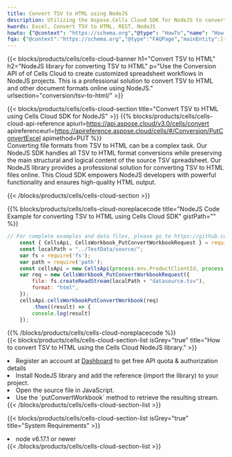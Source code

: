 ```yaml
---
title: Convert TSV to HTML using NodeJS 
description: Utilizing the Aspose.Cells Cloud SDK for NodeJS to convert a TSV format file to a HTML format file. 
kwords: Excel, Convert TSV to HTML, REST, NodeJS
howto: {"@context": "https://schema.org","@type": "HowTo","name": "How to convert TSV to HTML using the Cells Cloud NodeJS library.","description": "How to convert TSV to HTML using the Cells Cloud NodeJS library.","image": {"@type": "ImageObject"},"url": "/nodejs/conversion/tsv-to-html/","step": [{ "@type": "HowToStep","name": "How to convert TSV to HTML using the Cells Cloud NodeJS library. step 1", "image": {"@type": "ImageObject",},"url": "/nodejs/conversion/tsv-to-html/","text": "Register an account at <a href='https://dashboard.aspose.cloud/'>Dashboard</a> to get free API quota & authorization details",},{ "@type": "HowToStep","name": "How to convert TSV to HTML using the Cells Cloud NodeJS library. step 1", "image": {"@type": "ImageObject",},"url": "/nodejs/conversion/tsv-to-html/","text": "Install NodeJS library and add the reference (import the library) to your project.",},{ "@type": "HowToStep","name": "How to convert TSV to HTML using the Cells Cloud NodeJS library. step 1", "image": {"@type": "ImageObject",},"url": "/nodejs/conversion/tsv-to-html/","text": "Open the source file in JavaScript.",},{ "@type": "HowToStep","name": "How to convert TSV to HTML using the Cells Cloud NodeJS library. step 1", "image": {"@type": "ImageObject",},"url": "/nodejs/conversion/tsv-to-html/","text": "Use the `putConvertWorkbook` method to retrieve the resulting stream.",}, ],"supply": {"@type": "HowToSupply","name": "document"},"tool": [{"@type": "HowToTool","name": "Visual Studio, Visual Studio Code, WebStorm"},{"@type": "HowToTool","name": "Aspose Cells"}],"totalTime": "PT6M"}
fqa: {"@context":"https://schema.org","@type":"FAQPage","mainEntity":[{"@type":"Question","name":"Why convert file formats in C# using REST API?","acceptedAnswer":{"@type":"Answer","text":"Documents are encoded in many ways, and some files may be incompatible with the software you use. To open and read such files, just convert them to appropriate file formats.<br/><ol><li>Install .NET SDK and add the reference (import the library) to your project.</li><li>Open the source file in C# using REST API.</li><li>Call the PutConvertWorkbookRequest() method, passing an output filename with required extension.</li><li>Get the result of conversion as a separate file.</li></ol>"}},{"@type":"Question","name":"What file formats can I convert with your C# library?","acceptedAnswer":{"@type":"Answer","text":"We support a variety of file formats for conversion using .NET library, including XLSX, Excel, xls , PDF, CSV, HTML, Markdown, XML, PNG, JPG, TIFF, Json, TXT and many more."}},{"@type":"Question","name":"What is the maximum allowed file size for conversion using this .NET library?","acceptedAnswer":{"@type":"Answer","text":"There are no file size limits for format conversions using .NET library."}}]}
---
```



{{< blocks/products/cells/cells-cloud-banner h1="Convert TSV to HTML" h2="NodeJS library for converting TSV to HTML" p="Use the Conversion API of of Cells Cloud to create customized spreadsheet workflows in NodeJS projects. This is a professional solution to convert TSV to HTML and other document formats online using NodeJS." urlsection="conversion/tsv-to-html/" >}}

{{< blocks/products/cells/cells-cloud-section  title="Convert TSV to HTML using Cells Cloud SDK for NodeJS" >}}
{{% blocks/products/cells/cells-cloud-api-reference  apiurl=https://api.aspose.cloud/v3.0/cells/convert  apireferenceurl=https://apireference.aspose.cloud/cells/#/Conversion/PutConvertExcel  apimethod=PUT %}}
<br/>
Converting file formats from TSV to HTML can be a complex task. Our NodeJS SDK handles all TSV to HTML format conversions while preserving the main structural and logical content of the source TSV spreadsheet. Our NodeJS library provides a professional solution for converting TSV to HTML files online. This Cloud SDK empowers NodeJS developers with powerful functionality and ensures high-quality HTML output.

{{< /blocks/products/cells/cells-cloud-section >}}

{{% blocks/products/cells/cells-cloud-noreplacecode title="NodeJS Code Example for converting TSV to HTML using Cells Cloud SDK" gistPath="" %}}
 
```js
// For complete examples and data files, please go to https://github.com/aspose-cells-cloud/aspose-cells-cloud-node/
    const { CellsApi, CellsWorkbook_PutConvertWorkbookRequest } = require("asposecellscloud");
    const localPath = "../TestData/source/";
    var fs = require('fs');
    var path = require('path');
    const cellsApi = new CellsApi(process.env.ProductClientId, process.env.ProductClientSecret);
    var req = new CellsWorkbook_PutConvertWorkbookRequest({
        file: fs.createReadStream(localPath + "datasource.tsv"),
        format: "html",
    });
    cellsApi.cellsWorkbookPutConvertWorkbook(req)
        .then((result) => {
        console.log(result)
    });
```
 
{{% /blocks/products/cells/cells-cloud-noreplacecode  %}}
<br/>
{{< blocks/products/cells/cells-cloud-section-list isGrey="true"  title="How to convert TSV to HTML using the Cells Cloud NodeJS library." >}}
<li>Register an account at <a href="https://dashboard.aspose.cloud/">Dashboard</a> to get free API quota & authorization details</li>
<li>Install NodeJS library and add the reference (import the library) to your project.</li>
<li>Open the source file in JavaScript.</li>
<li>Use the `putConvertWorkbook` method to retrieve the resulting stream.</li>
{{< /blocks/products/cells/cells-cloud-section-list >}}

{{< blocks/products/cells/cells-cloud-section-list isGrey="true"  title="System Requirements" >}}
<li>node v6.17.1 or newer</li>
{{< /blocks/products/cells/cells-cloud-section-list >}}
